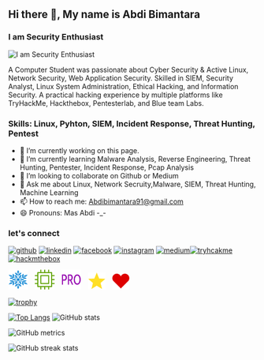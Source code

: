 ## Hi there 👋, My name is Abdi Bimantara
### I am Security Enthusiast
![I am Security Enthusiast](https://media-exp1.licdn.com/dms/image/C5616AQFRmbb3CXpkrw/profile-displaybackgroundimage-shrink_200_800/0/1636347863177?e=1646870400&v=beta&t=W479Ew53XGzrnPZ-c178nLIkwFGnNYlmMcgros_noqU)

A Computer Student was passionate about Cyber Security & Active Linux, Network Security, Web Application Security. Skilled in SIEM, Security Analyst, Linux System Administration, Ethical Hacking, and Information Security. A practical hacking experience by multiple platforms like TryHackMe, Hackthebox, Pentesterlab, and Blue team Labs.

### Skills: Linux, Pyhton, SIEM, Incident Response, Threat Hunting, Pentest

- 🔭 I’m currently working on this page. 
- 🌱 I’m currently learning Malware Analysis, Reverse Engineering, Threat Hunting, Pentester, Incident Response, Pcap Analysis 
- 👯 I’m looking to collaborate on Github or Medium 
- 💬 Ask me about Linux, Network Secruity,Malware, SIEM, Threat Hunting, Machine Learning 
- 📫 How to reach me: Abdibimantara91@gmail.com 
- 😄 Pronouns: Mas Abdi -_- 


### let's connect

[<img src='https://cdn.jsdelivr.net/npm/simple-icons@3.0.1/icons/github.svg' alt='github' height='40'>](https://github.com/abdibimantara)  [<img src='https://cdn.jsdelivr.net/npm/simple-icons@3.0.1/icons/linkedin.svg' alt='linkedin' height='40'>](https://www.linkedin.com/in/abdi-bimantara-990a84149//)  [<img src='https://cdn.jsdelivr.net/npm/simple-icons@3.0.1/icons/facebook.svg' alt='facebook' height='40'>](https://www.facebook.com/profile.php?id=100017517425476)  [<img src='https://cdn.jsdelivr.net/npm/simple-icons@3.0.1/icons/instagram.svg' alt='instagram' height='40'>](https://www.instagram.com/abdibimantara/)  [<img src='https://cdn.jsdelivr.net/npm/simple-icons@3.0.1/icons/medium.svg' alt='medium' height='40'>](https://abdibimantara.medium.com/)[<img 
src='https://cdn.jsdelivr.net/npm/simple-icons@6.5.0/icons/tryhackme.svg' alt='tryhcakme' height='40'>](https://tryhackme.com/p/abdibimantara) [<img 
src='https://cdn.jsdelivr.net/npm/simple-icons@6.5.0/icons/hackthebox.svg' alt='hackmthebox' height='40'>](https://app.hackthebox.com/profile/337310)

<a href='https://archiveprogram.github.com/'><img src='https://raw.githubusercontent.com/acervenky/animated-github-badges/master/assets/acbadge.gif' width='40' height='40'></a> <a href='https://docs.github.com/en/developers'><img src='https://raw.githubusercontent.com/acervenky/animated-github-badges/master/assets/devbadge.gif' width='40' height='40'></a> <a href='https://github.com/pricing'><img src='https://raw.githubusercontent.com/acervenky/animated-github-badges/master/assets/pro.gif' width='40' height='40'></a> <a href='https://stars.github.com/'><img src='https://raw.githubusercontent.com/acervenky/animated-github-badges/master/assets/starbadge.gif' width='35' height='35'></a> <a href='https://docs.github.com/en/github/supporting-the-open-source-community-with-github-sponsors'><img src='https://raw.githubusercontent.com/acervenky/animated-github-badges/master/assets/sponsorbadge.gif' width='35' height='35'></a> 

[![trophy](https://github-profile-trophy.vercel.app/?username=abdibimantara)](https://github.com/ryo-ma/github-profile-trophy)

[![Top Langs](https://github-readme-stats.vercel.app/api/top-langs/?username=abdibimantara)](https://github.com/anuraghazra/github-readme-stats)
![GitHub stats](https://github-readme-stats.vercel.app/api?username=abdibimantara&show_icons=true)  

![GitHub metrics](https://metrics.lecoq.io/abdibimantara)  

![GitHub streak stats](https://github-readme-streak-stats.herokuapp.com/?user=abdibimantara)  

